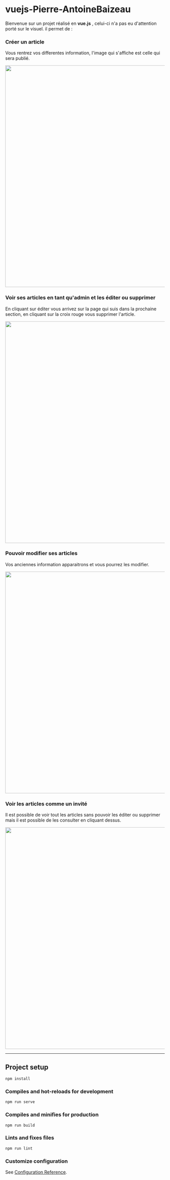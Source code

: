 # vuejs-Pierre-AntoineBaizeau


Bienvenue sur un projet réalisé en __vue.js__ , celui-ci n'a pas eu d'attention porté sur le visuel. il permet de :

### Créer un article

Vous rentrez vos differentes information, l'image qui s'affiche est celle qui sera publié.

<img src="https://user-images.githubusercontent.com/70761069/114204319-59a42200-9959-11eb-8371-862f28d6fb0a.png" width="700">


### Voir ses articles en tant qu'admin et les éditer ou supprimer

En cliquant sur éditer vous arrivez sur la page qui suis dans la prochaine section, en cliquant sur la croix rouge vous supprimer l'article.

<img src="https://user-images.githubusercontent.com/70761069/114268464-890e6980-9a01-11eb-983b-3a5b6a363476.png" width="700">


### Pouvoir modifier ses articles

Vos anciennes information apparaitrons et vous pourrez les modifier.

<img src="https://user-images.githubusercontent.com/70761069/114268654-75173780-9a02-11eb-88f5-5286ef24108f.png" width="700">


### Voir les articles comme un invité

Il est possible de voir tout les articles sans pouvoir les éditer ou supprimer mais il est possible de les consulter en cliquant dessus.

<img src="https://user-images.githubusercontent.com/70761069/114268688-b1e32e80-9a02-11eb-9304-c17e19ac984c.png" width="700">

----------------


## Project setup
```
npm install
```

### Compiles and hot-reloads for development
```
npm run serve
```

### Compiles and minifies for production
```
npm run build
```

### Lints and fixes files
```
npm run lint
```

### Customize configuration
See [Configuration Reference](https://cli.vuejs.org/config/).

